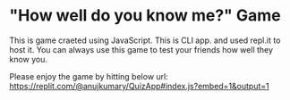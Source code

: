 # "How well do you know me?" Game

This is game craeted using JavaScript. This is CLI app. and used repl.it to host it. You can always use this game to test your friends how well they know you.

Please enjoy the game by hitting below url:
<https://replit.com/@anujkumary/QuizApp#index.js?embed=1&output=1>
